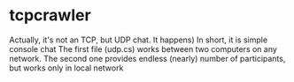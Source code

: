 # tcpcrawler
Actually, it's not an TCP, but UDP chat. It happens) In short, it is simple console chat
The first file (udp.cs) works between two computers on any network. The second one provides endless (nearly) number of participants, but works only in local network
